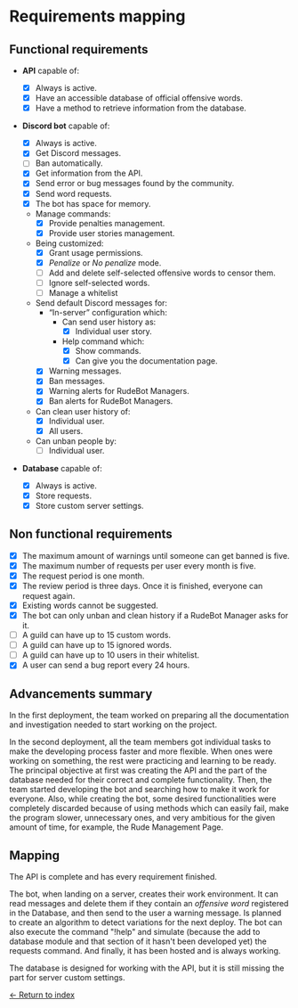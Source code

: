 # Requirements mapping

## Functional requirements

- **API** capable of:

  - [x] Always is active.
  - [x] Have an accessible database of official offensive words.
  - [x] Have a method to retrieve information from the database.

- **Discord bot** capable of:

  - [x] Always is active.
  - [x] Get Discord messages.
  - [ ] Ban automatically.
  - [x] Get information from the API.
  - [x] Send error or bug messages found by the community.
  - [x] Send word requests.
  - [x] The bot has space for memory.
  - Manage commands:
    - [x] Provide penalties management.
    - [x] Provide user stories management.
  - Being customized:
    - [x] Grant usage permissions.
    - [x] _Penalize_ or _No penalize_ mode.
    - [ ] Add and delete self-selected offensive words to censor them.
    - [ ] Ignore self-selected words.
    - [ ] Manage a whitelist
  - Send default Discord messages for:
    - “In-server” configuration which:
      - Can send user history as:
        - [x] Individual user story.
      - Help command which:
        - [x] Show commands.
        - [x] Can give you the documentation page.
    - [x] Warning messages.
    - [x] Ban messages.
    - [x] Warning alerts for RudeBot Managers.
    - [x] Ban alerts for RudeBot Managers.
  - Can clean user history of:
    - [x] Individual user.
    - [x] All users.
  - Can unban people by:
    - [ ] Individual user.

- **Database** capable of:

  - [x] Always is active.
  - [x] Store requests.
  - [x] Store custom server settings.

## Non functional requirements

- [x] The maximum amount of warnings until someone can get banned is five.
- [x] The maximum number of requests per user every month is five.
- [x] The request period is one month.
- [x] The review period is three days. Once it is finished, everyone can request again.
- [x] Existing words cannot be suggested.
- [x] The bot can only unban and clean history if a RudeBot Manager asks for it.
- [ ] A guild can have up to 15 custom words.
- [ ] A guild can have up to 15 ignored words.
- [ ] A guild can have up to 10 users in their whitelist.
- [x] A user can send a bug report every 24 hours.

## Advancements summary

In the first deployment, the team worked on preparing all the documentation and investigation needed to start working on the project.

In the second deployment, all the team members got individual tasks to make the developing process faster and more flexible. When ones were working on something, the rest were practicing and learning to be ready. The principal objective at first was creating the API and the part of the database needed for their correct and complete functionality. Then, the team started developing the bot and searching how to make it work for everyone. Also, while creating the bot, some desired functionalities were completely discarded because of using methods which can easily fail, make the program slower, unnecessary ones, and very ambitious for the given amount of time, for example, the Rude Management Page.

## Mapping

The API is complete and has every requirement finished.

The bot, when landing on a server, creates their work environment. It can read messages and delete them if they contain an _offensive word_ registered in the Database, and then send to the user a warning message. Is planned to create an algorithm to detect variations for the next deploy. The bot can also execute the command "!help" and simulate (because the add to database module and that section of it hasn't been developed yet) the requests command. And finally, it has been hosted and is always working.

The database is designed for working with the API, but it is still missing the part for server custom settings.

[<- Return to index](../README.md)
